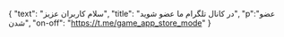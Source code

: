 {
  "text": "سلام کاربران عزیز",
  "title": "در کانال تلگرام ما عضو شوید",
  "p":"عضو شدن",
  "on-off": "https://t.me/game_app_store_mode"
}
